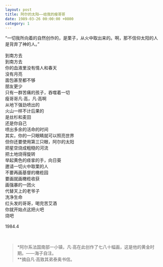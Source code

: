 ```yaml
---
layout: post
title: 阿尔的太阳——给我的瘦哥哥
date: 1989-03-26 00:00:00 +0800
category: 1
---
```


“一切我所向着的自然创作的，是栗子，从火中取出来的。啊，那不信仰太阳的人是背弃了神的人。”<br>
<br>
到南方去<br>
到南方去<br>
你的血液里没有情人和春天<br>
没有月亮<br>
面包甚至都不够<br>
朋友更少<br>
只有一群苦痛的孩子，吞噬着一切<br>
瘦哥哥凡·高，凡·高啊<br>
从地下强劲喷出的<br>
火山一样不计后果的<br>
是丝杉和麦田<br>
还是你自己<br>
喷出多余的活命的时间<br>
其实，你的一只眼睛就可以照亮世界<br>
但你还要使用第三只眼，阿尔的太阳<br>
把星空烧成粗糙的河流<br>
把土地烧得旋转<br>
举起黄色的痉挛的手，向日葵<br>
邀请一切火中取栗的人<br>
不要再画基督的橄榄园<br>
要画就画橄榄收获<br>
画强暴的一团火<br>
代替天上的老爷子<br>
洗净生命<br>
红头发的哥哥，喝完苦艾酒<br>
你就开始点这把火吧<br>
烧吧<br>
<br>
1984.4<br>
<br>
<br>
> *阿尔系法国南部一小镇，凡·高在此创作了七八十幅画，这是他的黄金时期。——海子自注。<br>
> **摘自凡·高致其弟泰奥书信。